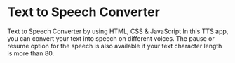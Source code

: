 # Text to Speech Converter
Text to Speech Converter by using HTML, CSS & JavaScript
In this TTS app, you can convert your text into speech on different voices. The pause or resume option for the speech is also available if your text character length is more than 80.